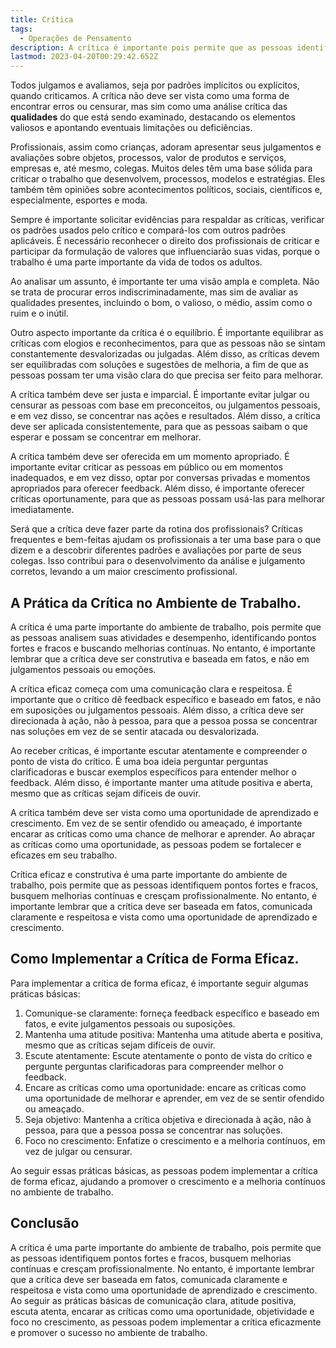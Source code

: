 ```yaml
---
title: Crítica
tags:
  - Operações de Pensamento
description: A crítica é importante pois permite que as pessoas identifiquem pontos fortes e fracos, busquem melhorias e cresçam.
lastmod: 2023-04-20T00:29:42.652Z
---
```


Todos julgamos e avaliamos, seja por padrões implícitos ou explícitos, quando criticamos. A crítica não deve ser vista como uma forma de encontrar erros ou censurar, mas sim como uma análise crítica das **qualidades** do que está sendo examinado, destacando os elementos valiosos e apontando eventuais limitações ou deficiências.

Profissionais, assim como crianças, adoram apresentar seus julgamentos e avaliações sobre objetos, processos, valor de produtos e serviços, empresas e, até mesmo, colegas. Muitos deles têm uma base sólida para criticar o trabalho que desenvolvem, processos, modelos e estratégias. Eles também têm opiniões sobre acontecimentos políticos, sociais, científicos e, especialmente, esportes e moda.

Sempre é importante solicitar evidências para respaldar as críticas, verificar os padrões usados pelo crítico e compará-los com outros padrões aplicáveis. É necessário reconhecer o direito dos profissionais de criticar e participar da formulação de valores que influenciarão suas vidas, porque o trabalho é uma parte importante da vida de todos os adultos.

Ao analisar um assunto, é importante ter uma visão ampla e completa. Não se trata de procurar erros indiscriminadamente, mas sim de avaliar as qualidades presentes, incluindo o bom, o valioso, o médio, assim como o ruim e o inútil.

Outro aspecto importante da crítica é o equilíbrio. É importante equilibrar as críticas com elogios e reconhecimentos, para que as pessoas não se sintam constantemente desvalorizadas ou julgadas. Além disso, as críticas devem ser equilibradas com soluções e sugestões de melhoria, a fim de que as pessoas possam ter uma visão clara do que precisa ser feito para melhorar.

A crítica também deve ser justa e imparcial. É importante evitar julgar ou censurar as pessoas com base em preconceitos, ou julgamentos pessoais, e em vez disso, se concentrar nas ações e resultados. Além disso, a crítica deve ser aplicada consistentemente, para que as pessoas saibam o que esperar e possam se concentrar em melhorar.

A crítica também deve ser oferecida em um momento apropriado. É importante evitar criticar as pessoas em público ou em momentos inadequados, e em vez disso, optar por conversas privadas e momentos apropriados para oferecer feedback. Além disso, é importante oferecer críticas oportunamente, para que as pessoas possam usá-las para melhorar imediatamente.

Será que a crítica deve fazer parte da rotina dos profissionais? Críticas frequentes e bem-feitas ajudam os profissionais a ter uma base para o que dizem e a descobrir diferentes padrões e avaliações por parte de seus colegas. Isso contribui para o desenvolvimento da análise e julgamento corretos, levando a um maior crescimento profissional.

## A Prática da Crítica no Ambiente de Trabalho.

A crítica é uma parte importante do ambiente de trabalho, pois permite que as pessoas analisem suas atividades e desempenho, identificando pontos fortes e fracos e buscando melhorias contínuas. No entanto, é importante lembrar que a crítica deve ser construtiva e baseada em fatos, e não em julgamentos pessoais ou emoções.

A crítica eficaz começa com uma comunicação clara e respeitosa. É importante que o crítico dê feedback específico e baseado em fatos, e não em suposições ou julgamentos pessoais. Além disso, a crítica deve ser direcionada à ação, não à pessoa, para que a pessoa possa se concentrar nas soluções em vez de se sentir atacada ou desvalorizada.

Ao receber críticas, é importante escutar atentamente e compreender o ponto de vista do crítico. É uma boa ideia perguntar perguntas clarificadoras e buscar exemplos específicos para entender melhor o feedback. Além disso, é importante manter uma atitude positiva e aberta, mesmo que as críticas sejam difíceis de ouvir.

A crítica também deve ser vista como uma oportunidade de aprendizado e crescimento. Em vez de se sentir ofendido ou ameaçado, é importante encarar as críticas como uma chance de melhorar e aprender. Ao abraçar as críticas como uma oportunidade, as pessoas podem se fortalecer e eficazes em seu trabalho.

Crítica eficaz e construtiva é uma parte importante do ambiente de trabalho, pois permite que as pessoas identifiquem pontos fortes e fracos, busquem melhorias contínuas e cresçam profissionalmente. No entanto, é importante lembrar que a crítica deve ser baseada em fatos, comunicada claramente e respeitosa e vista como uma oportunidade de aprendizado e crescimento.

## Como Implementar a Crítica de Forma Eficaz.

Para implementar a crítica de forma eficaz, é importante seguir algumas práticas básicas:

1.  Comunique-se claramente: forneça feedback específico e baseado em fatos, e evite julgamentos pessoais ou suposições.    
2.  Mantenha uma atitude positiva: Mantenha uma atitude aberta e positiva, mesmo que as críticas sejam difíceis de ouvir.    
3.  Escute atentamente: Escute atentamente o ponto de vista do crítico e pergunte perguntas clarificadoras para compreender melhor o feedback.    
4.  Encare as críticas como uma oportunidade: encare as críticas como uma oportunidade de melhorar e aprender, em vez de se sentir ofendido ou ameaçado.    
5.  Seja objetivo: Mantenha a crítica objetiva e direcionada à ação, não à pessoa, para que a pessoa possa se concentrar nas soluções.    
6.  Foco no crescimento: Enfatize o crescimento e a melhoria contínuos, em vez de julgar ou censurar.    

Ao seguir essas práticas básicas, as pessoas podem implementar a crítica de forma eficaz, ajudando a promover o crescimento e a melhoria contínuos no ambiente de trabalho.

## Conclusão

A crítica é uma parte importante do ambiente de trabalho, pois permite que as pessoas identifiquem pontos fortes e fracos, busquem melhorias contínuas e cresçam profissionalmente. No entanto, é importante lembrar que a crítica deve ser baseada em fatos, comunicada claramente e respeitosa e vista como uma oportunidade de aprendizado e crescimento. Ao seguir as práticas básicas de comunicação clara, atitude positiva, escuta atenta, encarar as críticas como uma oportunidade, objetividade e foco no crescimento, as pessoas podem implementar a crítica eficazmente e promover o sucesso no ambiente de trabalho.
